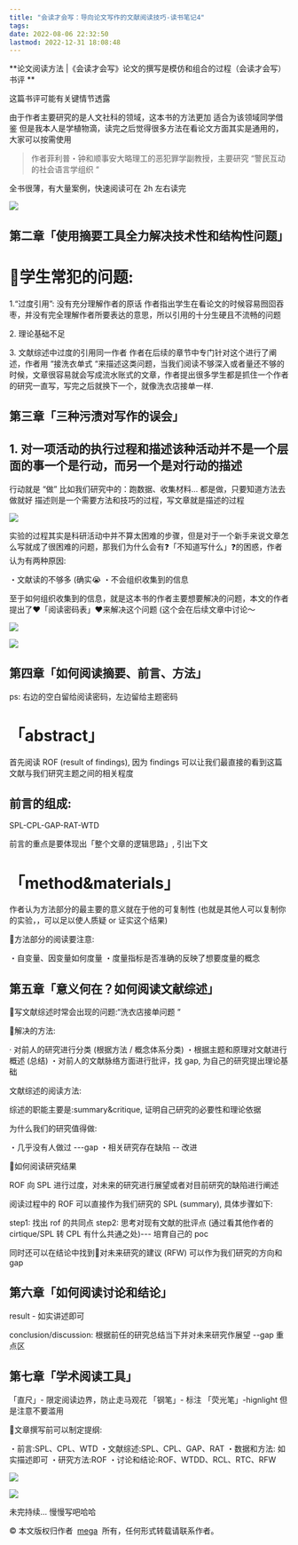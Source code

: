 ```yaml
---
title: "会读才会写：导向论文写作的文献阅读技巧-读书笔记4"
tags: 
date: 2022-08-06 22:32:50
lastmod: 2022-12-31 18:08:48
---
```

**论文阅读方法 |《会读才会写》论文的撰写是模仿和组合的过程（会读才会写）书评
**

这篇书评可能有关键情节透露

由于作者主要研究的是人文社科的领域，这本书的方法更加 适合为该领域同学借鉴 但是我本人是学植物滴，读完之后觉得很多方法在看论文方面其实是通用的，大家可以按需使用

> 作者菲利普・钟和顺事安大略理工的恶犯罪学副教授，主要研究 “警民互动的社会语言学组织 “

全书很薄，有大量案例，快速阅读可在 2h 左右读完

![](https://img9.doubanio.com/view/thing_review/l/public/p5972954.webp)

第二章「使用摘要工具全力解决技术性和结构性问题」
------------------------

# 🌟学生常犯的问题:

1.“过度引用”: 没有充分理解作者的原话 作者指出学生在看论文的时候容易囫囵吞枣，并没有完全理解作者所要表达的意思，所以引用的十分生硬且不流畅的问题

2\. 理论基础不足

3\. 文献综述中过度的引用同一作者 作者在后续的章节中专门针对这个进行了阐述，作者用 “接洗衣单式 “来描述这类问题，当我们阅读不够深入或者量还不够的时候，文章很容易就会写成流水账式的文章，作者提出很多学生都是抓住一个作者的研究一直写，写完之后就换下一个，就像洗衣店接单一样.

第三章「三种污渍对写作的误会」
---------------

## 1\. 对一项活动的执行过程和描述该种活动并不是一个层面的事一个是行动，而另一个是对行动的描述

行动就是 “做” 比如我们研究中的：跑数据、收集材料... 都是做，只要知道方法去做就好 描述则是一个需要方法和技巧的过程，写文章就是描述的过程

![](https://img9.doubanio.com/view/thing_review/l/public/p5973094.webp)

实验的过程其实是科研活动中并不算太困难的步骤，但是对于一个新手来说文章怎么写就成了很困难的问题，那我们为什么会有❓「不知道写什么」❓的困惑，作者认为有两种原因:

・文献读的不够多 (确实😭 ・不会组织收集到的信息

至于如何组织收集到的信息，就是这本书的作者主要想要解决的问题，本文的作者提出了❤️「阅读密码表」❤️来解决这个问题 (这个会在后续文章中讨论～

![](https://img9.doubanio.com/view/thing_review/l/public/p5974014.webp)

![](https://img9.doubanio.com/view/thing_review/l/public/p5974015.webp)

第四章「如何阅读摘要、前言、方法」
-----------------

ps: 右边的空白留给阅读密码，左边留给主题密码

# 「abstract」

首先阅读 ROF (result of findings), 因为 findings 可以让我们最直接的看到这篇文献与我们研究主题之间的相关程度

## 前言的组成:

SPL-CPL-GAP-RAT-WTD

前言的重点是要体现出「整个文章的逻辑思路」, 引出下文

# 「method&materials」

作者认为方法部分的最主要的意义就在于他的可复制性 (也就是其他人可以复制你的实验，，可以足以使人质疑 or 证实这个结果)

🌟方法部分的阅读要注意:

・自变量、因变量如何度量 ・度量指标是否准确的反映了想要度量的概念

第五章「意义何在？如何阅读文献综述」
------------------

🌟写文献综述时常会出现的问题:“洗衣店接单问题 “

🌟解决的方法:

· 对前人的研究进行分类 (根据方法 / 概念体系分类) ・根据主题和原理对文献进行概述 (总结) ・对前人的文献脉络方面进行批评，找 gap, 为自己的研究提出理论基础

文献综述的阅读方法:

综述的职能主要是:summary&critique, 证明自己研究的必要性和理论依据

为什么我们的研究值得做:

・几乎没有人做过 ---gap ・相关研究存在缺陷 -- 改进

🌟如何阅读研究结果

ROF 向 SPL 进行过度，对未来的研究进行展望或者对目前研究的缺陷进行阐述

阅读过程中的 ROF 可以直接作为我们研究的 SPL (summary), 具体步骤如下:

step1: 找出 rof 的共同点 step2: 思考对现有文献的批评点 (通过看其他作者的 cirtique/SPL 转 CPL 有什么共通之处)--- 培育自己的 poc

同时还可以在结论中找到🌟对未来研究的建议 (RFW) 可以作为我们研究的方向和 gap

第六章「如何阅读讨论和结论」
--------------

result - 如实讲述即可

conclusion/discussion: 根据前任的研究总结当下并对未来研究作展望 --gap 重点区

第七章「学术阅读工具」
-----------

「直尺」- 限定阅读边界，防止走马观花 「钢笔」- 标注 「荧光笔」-hignlight 但是注意不要滥用

🌟文章撰写前可以制定提纲:

・前言:SPL、CPL、WTD ・文献综述:SPL、CPL、GAP、RAT ・数据和方法: 如实描述即可 ・研究方法:ROF ・讨论和结论:ROF、WTDD、RCL、RTC、RFW

![](https://img2.doubanio.com/view/thing_review/l/public/p5974191.webp)

![](https://img1.doubanio.com/view/thing_review/l/public/p5974208.webp)

未完持续... 慢慢写吧哈哈

© 本文版权归作者  [mega](https://www.douban.com/people/186778683/)  所有，任何形式转载请联系作者。